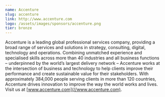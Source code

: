 ```yaml
---
name: Accenture
slug: accenture
link: http://www.accenture.com
logo: /assets/images/sponsors/accenture.png
tier: bronze
---
```


Accenture is a leading global professional services company, providing a broad range of services and solutions in strategy, consulting, digital, technology and operations. Combining unmatched experience and specialised skills across more than 40 industries and all business functions – underpinned by the world’s largest delivery network – Accenture works at the intersection of business and technology to help clients improve their performance and create sustainable value for their stakeholders. With approximately 384,000 people serving clients in more than 120 countries, Accenture drives innovation to improve the way the world works and lives. Visit us at [www.accenture.com](//www.accenture.com).
